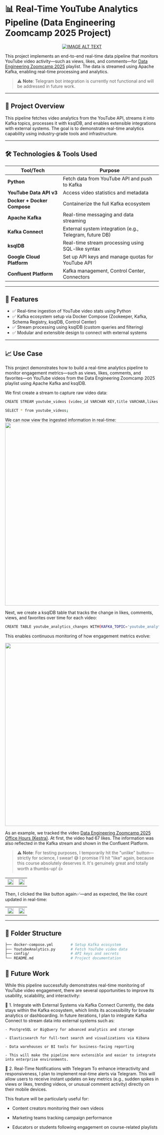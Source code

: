 # 📊 Real-Time YouTube Analytics Pipeline (Data Engineering Zoomcamp 2025 Project)

<div align="center">

  <a href="https://www.youtube.com/watch?v=X8cEEwi8DTM&list=PL3MmuxUbc_hJZdpLpRHp7dg6EOx828q6y" title="Video Title">
    <img src="https://i.ytimg.com/vi/X8cEEwi8DTM/hqdefault.jpg?sqp=-oaymwEXCOADEI4CSFryq4qpAwkIARUAAIhCGAE=&rs=AOn4CLCHMXvedNHuTfWxeUXhRUVacYUG3g" alt="IMAGE ALT TEXT" />
  </a>

</div>


This project implements an end-to-end real-time data pipeline that monitors YouTube video activity—such as views, likes, and comments—for [Data Engineering Zoomcamp 2025](https://www.youtube.com/watch?v=X8cEEwi8DTM&list=PL3MmuxUbc_hJZdpLpRHp7dg6EOx828q6y) playlist. The data is streamed using Apache Kafka, enabling real-time processing and analytics.

> ⚠️ **Note**: Telegram bot integration is currently not functional and will be addressed in future work.

---

## 🚀 Project Overview

This pipeline fetches video analytics from the YouTube API, streams it into Kafka topics, processes it with ksqlDB, and enables extensible integrations with external systems. The goal is to demonstrate real-time analytics capability using industry-grade tools and infrastructure.

---

## 🛠 Technologies & Tools Used

| Tool/Tech | Purpose |
|-----------|---------|
| **Python** | Fetch data from YouTube API and push to Kafka |
| **YouTube Data API v3** | Access video statistics and metadata |
| **Docker + Docker Compose** | Containerize the full Kafka ecosystem |
| **Apache Kafka** | Real-time messaging and data streaming |
| **Kafka Connect** | External system integration (e.g., Telegram, future DB) |
| **ksqlDB** | Real-time stream processing using SQL-like syntax |
| **Google Cloud Platform** | Set up API keys and manage quotas for YouTube API |
| **Confluent Platform** | Kafka management, Control Center, Connectors |

---

## 📌 Features

- ✅ Real-time ingestion of YouTube video stats using Python
- ✅ Kafka ecosystem setup via Docker Compose (Zookeeper, Kafka, Schema Registry, ksqlDB, Control Center)
- ✅ Stream processing using ksqlDB (custom queries and filtering)
- ✅ Modular and extensible design to connect with external systems

---

## 📈 Use Case
This project demonstrates how to build a real-time analytics pipeline to monitor engagement metrics—such as views, likes, comments, and favorites—on YouTube videos from the Data Engineering Zoomcamp 2025 playlist using Apache Kafka and ksqlDB.

We first create a stream to capture raw video data:
```bash
CREATE STREAM youtube_videos (video_id VARCHAR KEY,title VARCHAR,likes INTEGER,comments INTEGER,views INTEGER,favorites INTEGER,thumbnail VARCHAR) WITH (KAFKA_TOPIC = 'youtube_videos',PARTITIONS = 1,VALUE_FORMAT = 'JSON');
```
```bash
SELECT * from youtube_videos;
```
We can now view the ingested information in real-time:
<img src="https://github.com/Yaxin12/Real-Time-YouTube-Analytics-Pipeline-Data-Engineering-Zoomcamp-2025-Project-/blob/main/image/2.png" width="600"/>

Next, we create a ksqlDB table that tracks the change in likes, comments, views, and favorites over time for each video:
```bash
CREATE TABLE youtube_analytics_changes WITH(KAFKA_TOPIC='youtube_analytics_changes') AS SELECT video_id, latest_by_offset(title) as title, latest_by_offset(comments,2)[1] as comments_prev, latest_by_offset(comments,2)[2] as comments_curr, latest_by_offset(likes,2)[1] as likes_prev, latest_by_offset(likes,2)[2] as likes_curr, latest_by_offset(views,2)[1] as views_prev, latest_by_offset(views,2)[2] as views_curr, latest_by_offset(favorites,2)[1] as favorites_prev, latest_by_offset(favorites,2)[2] as favorites_curr FROM youtube_videos GROUP BY video_id EMIT CHANGES;
```
This enables continuous monitoring of how engagement metrics evolve:

<img src="https://github.com/Yaxin12/Real-Time-YouTube-Analytics-Pipeline-Data-Engineering-Zoomcamp-2025-Project-/blob/main/image/4.png" width="600"/>

As an example, we tracked the video [Data Engineering Zoomcamp 2025 Office Hours (Kestra)](https://www.youtube.com/watch?v=aBQulSpOgfY&t=574s). At first, the video had 67 likes. The information was also reflected in the Kafka stream and shown in the Confluent Platform.


> ⚠️ **Note**: For testing purposes, I temporarily hit the "unlike" button—strictly for science, I swear! 😅 I promise I'll hit "like" again, because this course absolutely deserves it. It's genuinely great and totally worth a thumbs-up! 👍


<table> <tr> <td><img src="https://github.com/Yaxin12/Real-Time-YouTube-Analytics-Pipeline-Data-Engineering-Zoomcamp-2025-Project-/blob/main/image/5.png" width="100%"/></td> <td><img src="https://github.com/Yaxin12/Real-Time-YouTube-Analytics-Pipeline-Data-Engineering-Zoomcamp-2025-Project-/blob/main/image/6.png" width="100%"/></td> </tr> </table>
Then, I clicked the like button again✅—and as expected, the like count updated in real-time:

<table> <tr> <td><img src="https://github.com/Yaxin12/Real-Time-YouTube-Analytics-Pipeline-Data-Engineering-Zoomcamp-2025-Project-/blob/main/image/7.png" width="100%"/></td> <td><img src="https://github.com/Yaxin12/Real-Time-YouTube-Analytics-Pipeline-Data-Engineering-Zoomcamp-2025-Project-/blob/main/image/8.png" width="100%"/></td> </tr> </table>

---

## 📂 Folder Structure
```bash
├── docker-compose.yml        # Setup Kafka ecosystem
├── YoutubeAnalytics.py       # Fetch YouTube video data
├── config/                   # API keys and secrets
└── README.md                 # Project documentation
```

## 🔮 Future Work
While this pipeline successfully demonstrates real-time monitoring of YouTube video engagement, there are several opportunities to improve its usability, scalability, and interactivity:

🔌 1. Integrate with External Systems via Kafka Connect
Currently, the data stays within the Kafka ecosystem, which limits its accessibility for broader analytics or dashboarding. In future iterations, I plan to integrate Kafka Connect to stream data into external systems such as:

    - PostgreSQL or BigQuery for advanced analytics and storage

    - Elasticsearch for full-text search and visualizations via Kibana

    - Data warehouses or BI tools for business-facing reporting

    - This will make the pipeline more extensible and easier to integrate into enterprise environments.

📲 2. Real-Time Notifications with Telegram
To enhance interactivity and responsiveness, I plan to implement real-time alerts via Telegram. This will allow users to receive instant updates on key metrics (e.g., sudden spikes in views or likes, trending videos, or unusual comment activity) directly on their mobile devices.

 This feature will be particularly useful for:

   - Content creators monitoring their own videos

   - Marketing teams tracking campaign performance

   - Educators or students following engagement on course-related playlists
